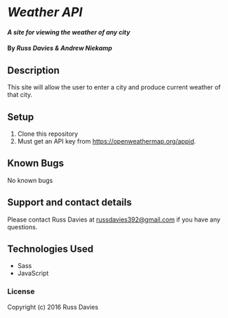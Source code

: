 # _Weather API_

#### _A site for viewing the weather of any city_

#### By _**Russ Davies & Andrew Niekamp**_

## Description

This site will allow the user to enter a city and produce current weather of that city.

## Setup

 1. Clone this repository
 2. Must get an API key from https://openweathermap.org/appid.

## Known Bugs
No known bugs

## Support and contact details
Please contact Russ Davies at russdavies392@gmail.com if you have any questions.

## Technologies Used
* Sass
* JavaScript


### License
Copyright (c) 2016 Russ Davies
